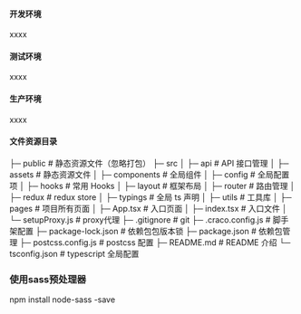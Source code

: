 #### 开发环境
xxxx

#### 测试环境
xxxx

#### 生产环境
xxxx

#### 文件资源目录 
├─ public                 # 静态资源文件（忽略打包）
├─ src
│  ├─ api                 # API 接口管理
│  ├─ assets              # 静态资源文件
│  ├─ components          # 全局组件
│  ├─ config              # 全局配置项
│  ├─ hooks               # 常用 Hooks
│  ├─ layout              # 框架布局
│  ├─ router              # 路由管理
│  ├─ redux               # redux store
│  ├─ typings             # 全局 ts 声明
│  ├─ utils               # 工具库
│  ├─ pages               # 项目所有页面
│  ├─ App.tsx             # 入口页面
│  ├─ index.tsx           # 入口文件
│  └─ setupProxy.js       # proxy代理
├─ .gitignore             # git
├─ .craco.config.js       # 脚手架配置
├─ package-lock.json      # 依赖包包版本锁
├─ package.json           # 依赖包管理
├─ postcss.config.js      # postcss 配置
├─ README.md              # README 介绍
└─ tsconfig.json          # typescript 全局配置


### 使用sass预处理器
npm install node-sass -save